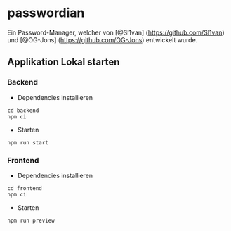 # passwordian
Ein Password-Manager, welcher von [@Sl1van] (https://github.com/Sl1van) und [@OG-Jons] (https://github.com/OG-Jons) entwickelt wurde.
## Applikation Lokal starten
### Backend

- Dependencies installieren

```
cd backend
npm ci
```

- Starten

```
npm run start
```

### Frontend

- Dependencies installieren

```
cd frontend
npm ci
```

- Starten

```
npm run preview
```
